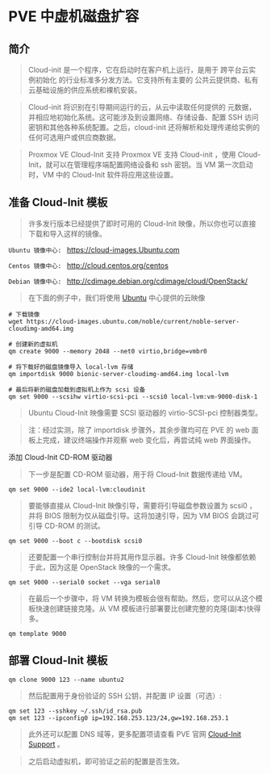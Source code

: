 # PVE 中虚机磁盘扩容

## 简介

> Cloud-init 是一个程序，它在启动时在客户机上运行，是用于 跨平台云实例初始化 的行业标准多分发方法。它支持所有主要的 公共云提供商、私有云基础设施的供应系统和裸机安装。


> Cloud-init 将识别在引导期间运行的云，从云中读取任何提供的 元数据，并相应地初始化系统。这可能涉及到设置网络、存储设备、配置 SSH 访问密钥和其他各种系统配置。之后，cloud-init 还将解析和处理传递给实例的任何可选用户或供应商数据。

> Proxmox VE Cloud-Init 支持
> Proxmox VE 支持 Cloud-init ，使用 Cloud-Init，就可以在管理程序端配置网络设备和 ssh 密钥。当 VM 第一次启动时，VM 中的 Cloud-Init 软件将应用这些设置。

## 准备 Cloud-Init 模板

> 许多发行版本已经提供了即时可用的 Cloud-Init 映像，所以你也可以直接下载和导入这样的镜像。

`Ubuntu 镜像中心: ` https://cloud-images.Ubuntu.com

`Centos 镜像中心: ` http://cloud.centos.org/centos

`Debian 镜像中心: ` http://cdimage.debian.org/cdimage/cloud/OpenStack/

> 在下面的例子中，我们将使用 [Ubuntu](https://cloud-images.Ubuntu.com) 中心提供的云映像
```
# 下载镜像
wget https://cloud-images.ubuntu.com/noble/current/noble-server-cloudimg-amd64.img

# 创建新的虚拟机
qm create 9000 --memory 2048 --net0 virtio,bridge=vmbr0

# 将下载好的磁盘镜像导入 local-lvm 存储
qm importdisk 9000 bionic-server-cloudimg-amd64.img local-lvm

# 最后将新的磁盘加载到虚拟机上作为 scsi 设备
qm set 9000 --scsihw virtio-scsi-pci --scsi0 local-lvm:vm-9000-disk-1
```

> Ubuntu Cloud-Init 映像需要 SCSI 驱动器的 virtio-SCSI-pci 控制器类型。 

> 注：经过实测，除了 importdisk 步骤外，其余步骤均可在 PVE 的 web 面板上完成，建议终端操作并观察 web 变化后，再尝试纯 web 界面操作。

添加 Cloud-Init CD-ROM 驱动器

> 下一步是配置 CD-ROM 驱动器，用于将 Cloud-Init 数据传递给 VM。

```
qm set 9000 --ide2 local-lvm:cloudinit
```

> 要能够直接从 Cloud-Init 映像引导，需要将引导磁盘参数设置为 scsi0 ，并将 BIOS 限制为仅从磁盘引导。这将加速引导，因为 VM BIOS 会跳过可引导 CD-ROM 的测试。

```
qm set 9000 --boot c --bootdisk scsi0
```
> 还要配置一个串行控制台并将其用作显示器。许多 Cloud-Init 映像都依赖于此，因为这是 OpenStack 映像的一个需求。

```
qm set 9000 --serial0 socket --vga serial0
```

> 在最后一个步骤中，将 VM 转换为模板会很有帮助。然后，您可以从这个模板快速创建链接克隆。从 VM 模板进行部署要比创建完整的克隆(副本)快得多。

```
qm template 9000
```

## 部署 Cloud-Init 模板

```
qm clone 9000 123 --name ubuntu2
```

> 然后配置用于身份验证的 SSH 公钥，并配置 IP 设置（可选）:

```
qm set 123 --sshkey ~/.ssh/id_rsa.pub
qm set 123 --ipconfig0 ip=192.168.253.123/24,gw=192.168.253.1
```

> 此外还可以配置 DNS 域等，更多配置项请查看 PVE 官网 [Cloud-Init Support](https://pve.proxmox.com/wiki/Cloud-Init_Support) 。

> 之后启动虚拟机，即可验证之前的配置是否生效。
